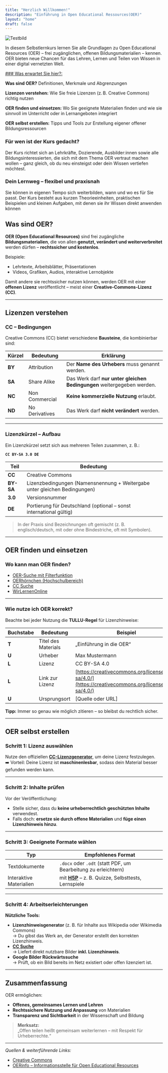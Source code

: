 ```yaml
---
title: "Herzlich Willkommen!"
description: "Einführung in Open Educational Ressources(OER)"
layout: "home"
draft: false
---
```

![Testbild](/iWIP/bilder/einfuehrung/Bild1.png)

In diesem Selbstlernkurs lernen Sie alle Grundlagen zu Open Educational Resources (OER) – frei zugänglichen, offenen Bildungsmaterialien – kennen. 
OER bieten neue Chancen für das Lehren, Lernen und Teilen von Wissen in einer digital vernetzten Welt.

[### Was erwartet Sie hier?:](/iWIP/oer/)

__Was sind OER?__ Definitionen, Merkmale und Abgrenzungen

__Lizenzen verstehen:__ Wie Sie freie Lizenzen (z. B. Creative Commons) richtig nutzen

__OER finden und einsetzen:__ Wo Sie geeignete Materialien finden und wie sie sinnvoll im Unterricht oder in Lernangeboten integriert

__OER selbst erstellen:__ Tipps und Tools zur Erstellung eigener offener Bildungsressourcen

### Für wen ist der Kurs gedacht?

Der Kurs richtet sich an Lehrkräfte, Dozierende, Ausbilder:innen sowie alle Bildungsinteressierten, die sich mit dem Thema OER vertraut machen wollen – ganz gleich, ob du neu einsteigst oder dein Wissen vertiefen möchtest.

### Dein Lernweg – flexibel und praxisnah

Sie können in eigenen Tempo sich weiterbilden, wann und wo es für Sie passt. Der Kurs besteht aus kurzen Theorieeinheiten, praktischen Beispielen und kleinen Aufgaben, mit denen sie ihr Wissen direkt anwenden können

## Was sind OER?
**OER (Open Educational Resources)** sind frei zugängliche **Bildungsmaterialien**, die von allen **genutzt, verändert und weiterverbreitet** werden dürfen – **rechtssicher und kostenlos**.

Beispiele:
- Lehrtexte, Arbeitsblätter, Präsentationen
- Videos, Grafiken, Audios, interaktive Lernobjekte

Damit andere sie rechtssicher nutzen können, werden OER mit einer **offenen Lizenz** veröffentlicht – meist einer **Creative-Commons-Lizenz (CC)**.

---

## Lizenzen verstehen

### CC – Bedingungen
Creative Commons (CC) bietet verschiedene **Bausteine**, die kombinierbar sind:

| Kürzel | Bedeutung | Erklärung |
|--------|------------|------------|
| **BY** | Attribution | Der **Name des Urhebers** muss genannt werden. |
| **SA** | Share Alike | Das Werk darf **nur unter gleichen Bedingungen** weitergegeben werden. |
| **NC** | Non Commercial | **Keine kommerzielle Nutzung** erlaubt. |
| **ND** | No Derivatives | Das Werk darf **nicht verändert** werden. |

---

### Lizenzkürzel – Aufbau
Ein Lizenzkürzel setzt sich aus mehreren Teilen zusammen, z. B.:

**`CC BY-SA 3.0 DE`**

| Teil | Bedeutung |
|------|------------|
| **CC** | Creative Commons |
| **BY-SA** | Lizenzbedingungen (Namensnennung + Weitergabe unter gleichen Bedingungen) |
| **3.0** | Versionsnummer |
| **DE** | Portierung für Deutschland (optional – sonst international gültig) |

> In der Praxis sind Bezeichnungen oft gemischt (z. B. englisch/deutsch, mit oder ohne Bindestriche, oft mit Symbolen).

---

## OER finden und einsetzen

### Wo kann man OER finden?

- [OER-Suche mit Filterfunktion](https://kurzelinks.de/oersuchen)  
- [OERhörnchen (Hochschulbereich)](https://beta2.oerhoernchen.de/hochschule)  
- [CC Suche](https://ccsuche.de/)  
- [WirLernenOnline](https://wirlernenonline.de/)

---

### Wie nutze ich OER korrekt?

Beachte bei jeder Nutzung die **TULLU-Regel** für Lizenzhinweise:

| Buchstabe | Bedeutung | Beispiel |
|------------|------------|-----------|
| **T** | Titel des Materials | „Einführung in die OER“ |
| **U** | Urheber | Max Mustermann |
| **L** | Lizenz | CC BY-SA 4.0 |
| **L** | Link zur Lizenz | [https://creativecommons.org/licenses/by-sa/4.0/](https://creativecommons.org/licenses/by-sa/4.0/) |
| **U** | Ursprungsort | [Quelle oder URL] |

**Tipp:** Immer so genau wie möglich zitieren – so bleibst du rechtlich sicher.

---

## OER selbst erstellen

### Schritt 1: Lizenz auswählen
Nutze den offiziellen **[CC-Lizenzgenerator](https://creativecommons.org/choose/)**, um deine Lizenz festzulegen.  
➡️ Vorteil: Deine Lizenz ist **maschinenlesbar**, sodass dein Material besser gefunden werden kann.

---

### Schritt 2: Inhalte prüfen
Vor der Veröffentlichung:
- Stelle sicher, dass du **keine urheberrechtlich geschützten Inhalte** verwendest.  
- Falls doch: **ersetze sie durch offene Materialien** und **füge einen Lizenzhinweis hinzu**.

---

### Schritt 3: Geeignete Formate wählen
| Typ | Empfohlenes Format |
|------|--------------------|
| Textdokumente | `.docx` oder `.odt` (statt PDF, um Bearbeitung zu erleichtern) |
| Interaktive Materialien | mit **[H5P](https://h5p.org/)** – z. B. Quizze, Selbsttests, Lernspiele |

---

### Schritt 4: Arbeitserleichterungen

**Nützliche Tools:**
- **Lizenzhinweisgenerator** (z. B. für Inhalte aus Wikipedia oder Wikimedia Commons)  
  → Du gibst das Werk an, der Generator erstellt den korrekten Lizenzhinweis.  
- **[CC Suche](https://ccsuche.de/)**  
  → Liefert direkt nutzbare Bilder **inkl. Lizenzhinweis**.  
- **Google Bilder Rückwärtssuche**  
  → Prüft, ob ein Bild bereits im Netz existiert oder offen lizenziert ist.

---

## Zusammenfassung

OER ermöglichen:
- **Offenes, gemeinsames Lernen und Lehren**
- **Rechtssichere Nutzung und Anpassung** von Materialien
- **Transparenz und Sichtbarkeit** in der Wissenschaft und Bildung

> **Merksatz:**  
> „Offen teilen heißt gemeinsam weiterlernen – mit Respekt für Urheberrechte.“

---

*Quellen & weiterführende Links:*  
- [Creative Commons](https://creativecommons.org)  
- [OERinfo – Informationsstelle für Open Educational Resources](https://open-educational-resources.de/)

